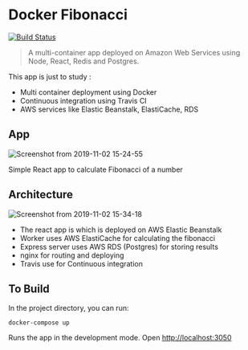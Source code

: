 # Docker Fibonacci


[![Build Status](https://travis-ci.org/joemccann/dillinger.svg?branch=master)](https://weather-react-node.herokuapp.com/)

> A multi-container app deployed on Amazon Web Services using Node, React, Redis and Postgres.


This app is just to study :
- Multi container deployment using Docker
- Continuous integration using Travis CI
- AWS services like Elastic Beanstalk, ElastiCache, RDS



## App

![Screenshot from 2019-11-02 15-24-55](https://user-images.githubusercontent.com/30200462/68069988-fab6a280-fd8d-11e9-9d5a-56d2634c9ef3.png)

Simple React app to calculate Fibonacci of a number


## Architecture

![Screenshot from 2019-11-02 15-34-18](https://user-images.githubusercontent.com/30200462/68069966-a6132780-fd8d-11e9-8ee0-a7b75f29b943.png)

- The react app is which is deployed on AWS Elastic Beanstalk
- Worker uses AWS ElastiCache for calculating the fibonacci
- Express server uses AWS RDS (Postgres) for storing results
- nginx for routing and deploying 
- Travis use for Continuous integration

## To Build 

In the project directory, you can run:

```
docker-compose up
```

Runs the app in the development mode. 
Open [http://localhost:3050](http://localhost:3050)
